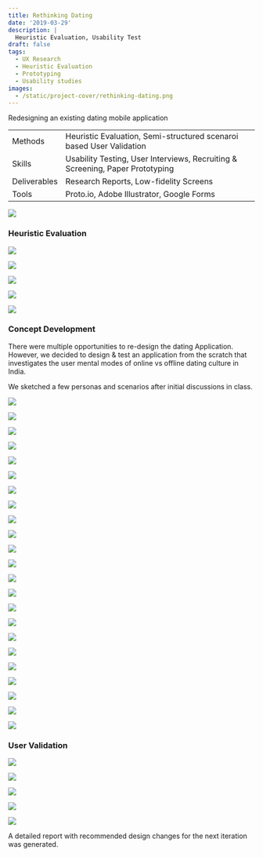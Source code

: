 ```yaml
---
title: Rethinking Dating
date: '2019-03-29'
description: |
  Heuristic Evaluation, Usability Test
draft: false
tags:
  - UX Research
  - Heuristic Evaluation
  - Prototyping
  - Usability studies
images:
  - /static/project-cover/rethinking-dating.png
---
```


Redesigning an existing dating mobile application

|              |                                                                               |
| ------------ | ----------------------------------------------------------------------------- |
| Methods      | Heuristic Evaluation, Semi-structured scenaroi based User Validation          |
| Skills       | Usability Testing, User Interviews, Recruiting & Screening, Paper Prototyping |
| Deliverables | Research Reports, Low-fidelity Screens                                        |
| Tools        | Proto.io, Adobe Illustrator, Google Forms                                     |

![](/static/projects/rethinking-dating/01.png)

### Heuristic Evaluation

<ListGallery wbg={true}>

![](/static/projects/rethinking-dating/02.png)

![](/static/projects/rethinking-dating/03.png)

![](/static/projects/rethinking-dating/04.png)

</ListGallery>

<ListGallery wbg={true}>

![](/static/projects/rethinking-dating/05.png)

![](/static/projects/rethinking-dating/06.png)

</ListGallery>

### Concept Development

There were multiple opportunities to re-design the dating Application. However, we decided to design & test an application from the scratch that investigates the user mental modes of online vs offline dating culture in India.

We sketched a few personas and scenarios after initial discussions in class.

![](/static/projects/rethinking-dating/07.png)

<ListGallery wbg={true}>

![](/static/projects/rethinking-dating/08.png)

![](/static/projects/rethinking-dating/09.png)

![](/static/projects/rethinking-dating/10.png)

</ListGallery>

<ListGallery wbg={true}>

![](/static/projects/rethinking-dating/11.png)

![](/static/projects/rethinking-dating/12.png)

![](/static/projects/rethinking-dating/13.png)

![](/static/projects/rethinking-dating/14.png)

![](/static/projects/rethinking-dating/15.png)

![](/static/projects/rethinking-dating/16.png)

</ListGallery>

<ListGallery wbg={true}>

![](/static/projects/rethinking-dating/17.png)

![](/static/projects/rethinking-dating/18.png)

![](/static/projects/rethinking-dating/19.png)

![](/static/projects/rethinking-dating/20.png)

![](/static/projects/rethinking-dating/21.png)

![](/static/projects/rethinking-dating/22.png)

![](/static/projects/rethinking-dating/23.png)

</ListGallery>

<ListGallery wbg={true}>

![](/static/projects/rethinking-dating/24.png)

![](/static/projects/rethinking-dating/25.png)

![](/static/projects/rethinking-dating/26.png)

![](/static/projects/rethinking-dating/27.png)

![](/static/projects/rethinking-dating/28.png)

![](/static/projects/rethinking-dating/29.png)

</ListGallery>

### User Validation

<ListGallery wbg={true}>

![](/static/projects/rethinking-dating/30.png)

![](/static/projects/rethinking-dating/31.png)

</ListGallery>

![](/static/projects/rethinking-dating/32.png)

![](/static/projects/rethinking-dating/33.png)

![](/static/projects/rethinking-dating/34.png)

A detailed report with recommended design changes for the next iteration was generated.

